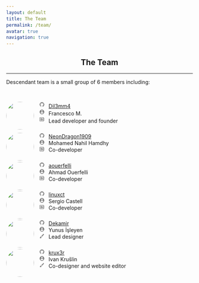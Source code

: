 ```yaml
---
layout: default
title: The Team
permalink: /team/
avatar: true
navigation: true
---
```

<h2 align="center">The Team</h2>

<hr>

<p>Descendant team is a small group of 6 members including:</p>

<br>

<p style="padding-bottom:10px;"><img src="https://i.ibb.co/M8dkRwm/dil3mm4.jpg" style="border-radius: 50%; margin-right:14px; width:75px; height:75px;" align="left"/> 
<img src="/assets/img/icons/github.png" style="width: 3%; padding-bottom:2px"> &thinsp; <a href="https://github.com/Dil3mm4">Dil3mm4</a><br>
<img src="/assets/img/icons/person.png" style="width: 3%; padding-bottom:2px"> &thinsp; Francesco M.<br>
<img src="/assets/img/icons/developer.png" style="width: 3%; padding-bottom:2px"> &thinsp; Lead developer and founder<br></p>

<p style="padding-bottom:10px;"><img src="https://i.ibb.co/VqjR8wF/nahil.jpg" style="border-radius: 50%; margin-right:14px; width:75px; height:75px;" align="left"/> 
<img src="/assets/img/icons/github.png" style="width: 3%"> &thinsp; <a href="https://github.com/NeonDragon1909">NeonDragon1909</a><br>
<img src="/assets/img/icons/person.png" style="width: 3%"> &thinsp; Mohamed Nahil Hamdhy<br>
<img src="/assets/img/icons/developer.png" style="width: 3%"> &thinsp; Co-developer<br></p>

<p style="padding-bottom:10px;"><img src="https://avatars3.githubusercontent.com/u/11808979?s=400&v=4" style="border-radius: 50%; margin-right:14px; width:75px; height:75px;" align="left"/>
<img src="/assets/img/icons/github.png" style="width: 3%"> &thinsp; <a href="https://github.com/aouerfelli">aouerfelli</a><br>
<img src="/assets/img/icons/person.png" style="width: 3%"> &thinsp; Ahmad Ouerfelli<br>
<img src="/assets/img/icons/developer.png" style="width: 3%"> &thinsp; Co-developer<br></p>

<p style="padding-bottom:10px;"><img src="https://i.ibb.co/Tk4QtkJ/sergi.jpg" style="border-radius: 50%; margin-right:14px; width:75px; height:75px;" align="left"/> 
<img src="/assets/img/icons/github.png" style="width: 3%"> &thinsp; <a href="https://github.com/linuxct">linuxct</a><br>
<img src="/assets/img/icons/person.png" style="width: 3%"> &thinsp; Sergio Castell<br>
<img src="/assets/img/icons/developer.png" style="width: 3%"> &thinsp; Co-developer<br></p>

<p style="padding-bottom:10px;"><img src="https://i.ibb.co/f9gCwDv/yunus.jpg" style="border-radius: 50%; margin-right:14px; width:75px; height:75px;" align="left"/> 
<img src="/assets/img/icons/github.png" style="width: 3%"> &thinsp; <a href="https://github.com/Dekamir">Dekamir</a><br>
<img src="/assets/img/icons/person.png" style="width: 3%"> &thinsp; Yunus İşleyen<br>
<img src="/assets/img/icons/brush.png" style="width: 3%"> &thinsp; Lead designer<br></p>

<p style="padding-bottom:10px;"><img src="https://i.ibb.co/TcHhx5w/k-new-black-big.png" style="border-radius: 50%; margin-right:14px; width:75px; height:75px;" align="left"/> 
<img src="/assets/img/icons/github.png" style="width: 3%"> &thinsp; <a href="https://github.com/krux3r">krux3r</a><br>
<img src="/assets/img/icons/person.png" style="width: 3%"> &thinsp; Ivan Krušlin  <br>
<img src="/assets/img/icons/brush.png" style="width: 3%"> &thinsp; Co-designer and website editor<br></p>




